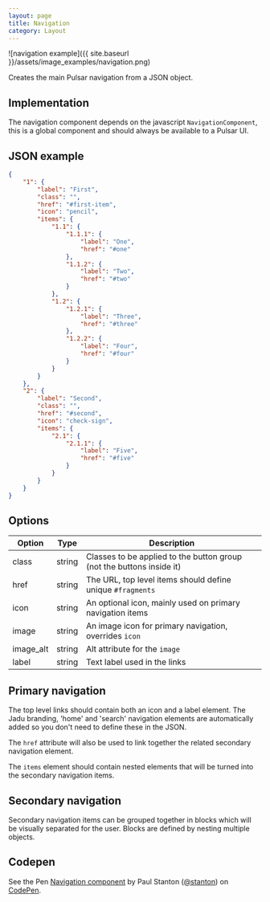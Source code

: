 ```yaml
---
layout: page
title: Navigation
category: Layout
---
```


![navigation example]({{ site.baseurl }}/assets/image_examples/navigation.png)

Creates the main Pulsar navigation from a JSON object.

## Implementation

The navigation component depends on the javascript `NavigationComponent`, this is a global component and should always be available to a Pulsar UI.

## JSON example

```json
{
    "1": {
        "label": "First",
        "class": "",
        "href": "#first-item",
        "icon": "pencil",
        "items": {
            "1.1": {
                "1.1.1": {
                    "label": "One",
                    "href": "#one"
                },
                "1.1.2": {
                    "label": "Two",
                    "href": "#two"
                }
            },
            "1.2": {
                "1.2.1": {
                    "label": "Three",
                    "href": "#three"
                },
                "1.2.2": {
                    "label": "Four",
                    "href": "#four"
                }
            }
        }
    },
    "2": {
        "label": "Second",
        "class": "",
        "href": "#second",
        "icon": "check-sign",
        "items": {
            "2.1": {
                "2.1.1": {
                    "label": "Five",
                    "href": "#five"
                }
            }
        }
    }
}
```

## Options

Option  | Type   | Description
------- | ------ | -------------------------------------------------------------
class   | string | Classes to be applied to the button group (not the buttons inside it)
href    | string | The URL, top level items should define unique `#fragments`
icon    | string | An optional icon, mainly used on primary navigation items
image   | string | An image icon for primary navigation, overrides `icon`
image_alt | string | Alt attribute for the `image`
label   | string | Text label used in the links

## Primary navigation

The top level links should contain both an icon and a label element. The Jadu branding, 'home' and 'search' navigation elements are automatically added so you don't need to define these in the JSON.

The `href` attribute will also be used to link together the related secondary navigation element.

The `items` element should contain nested elements that will be turned into the secondary navigation items.

## Secondary navigation

Secondary navigation items can be grouped together in blocks which will be visually separated for the user. Blocks are defined by nesting multiple objects.

## Codepen

<p data-height="550" data-theme-id="16461" data-slug-hash="rVJKWM" data-default-tab="result" data-user="stanton" class='codepen'>See the Pen <a href='http://codepen.io/stanton/pen/rVJKWM/'>Navigation component</a> by Paul Stanton (<a href='http://codepen.io/stanton'>@stanton</a>) on <a href='http://codepen.io'>CodePen</a>.</p>
<script async src="//assets.codepen.io/assets/embed/ei.js"></script>
